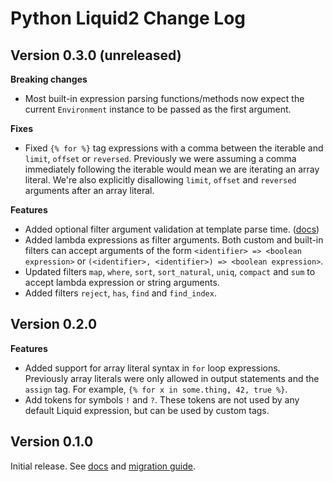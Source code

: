 # Python Liquid2 Change Log

## Version 0.3.0 (unreleased)

**Breaking changes**

- Most built-in expression parsing functions/methods now expect the current `Environment` instance to be passed as the first argument.

**Fixes**

- Fixed `{% for %}` tag expressions with a comma between the iterable and `limit`, `offset` or `reversed`. Previously we were assuming a comma immediately following the iterable would mean we are iterating an array literal. We're also explicitly disallowing `limit`, `offset` and `reversed` arguments after an array literal.

**Features**

- Added optional filter argument validation at template parse time. ([docs](https://jg-rp.github.io/python-liquid2/custom_filters/#filter-argument-validation))
- Added lambda expressions as filter arguments. Both custom and built-in filters can accept arguments of the form `<identifier> => <boolean expression>` or `(<identifier>, <identifier>) => <boolean expression>`.
- Updated filters `map`, `where`, `sort`, `sort_natural`, `uniq`, `compact` and `sum` to accept lambda expression or string arguments.
- Added filters `reject`, `has`, `find` and `find_index`.

## Version 0.2.0

**Features**

- Added support for array literal syntax in `for` loop expressions. Previously array literals were only allowed in output statements and the `assign` tag. For example, `{% for x in some.thing, 42, true %}`.
- Add tokens for symbols `!` and `?`. These tokens are not used by any default Liquid expression, but can be used by custom tags.

## Version 0.1.0

Initial release. See [docs](https://jg-rp.github.io/python-liquid2/) and [migration guide](https://jg-rp.github.io/python-liquid2/migration/).
